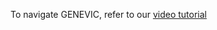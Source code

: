 To navigate GENEVIC, refer to our [video tutorial](https://1drv.ms/u/s!AseKDnkTg9K9wbFRYT_fbPU5D78vEw?e=Mt42Hz)
